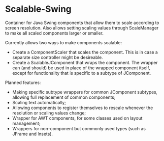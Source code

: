 # Scalable-Swing
Container for Java Swing components that allow them to scale according to screen resolution.
Also allows setting scaling values through ScaleManager to make all scaled components larger or smaller.

Currently allows two ways to make components scalable:

- Create a ComponentScaler that scales the component. This is in case a separate size controller might be desireable.
- Create a ScalableJComponent that wraps the component. The wrapper can (and should) be used in place of the wrapped component itself, except for functionality that is specific to a subtype of JComponent.

Planned features:

- Making specific subtype wrappers for common JComponent subtypes, allowing full replacement of common components;
- Scaling text automatically;
- Allowing components to register themselves to rescale whenever the resolution or scaling values change;
- Wrapper for AWT components, for some classes used on layout management;
- Wrappers for non-component but commonly used types (such as JFrame and Insets).
